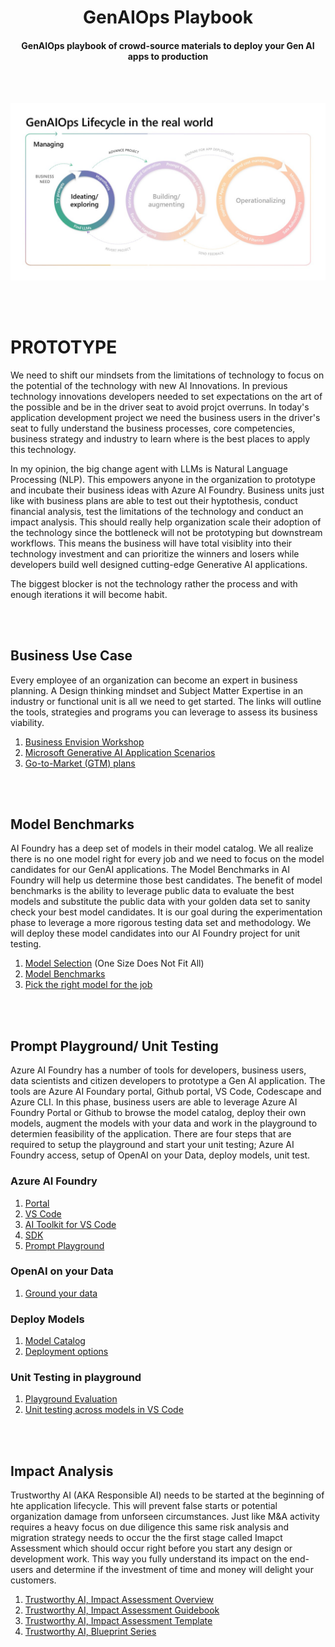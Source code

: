 <h1 style="text-align: center;">GenAIOps Playbook</h1>
<h4 style="text-align: center;">GenAIOps playbook of crowd-source materials to deploy your Gen AI apps to production</h4>
<br></br>

![Prototype Phase](/docs/Proto.jpg)

<br></br>
# PROTOTYPE
We need to shift our mindsets from the limitations of technology to focus on the potential of the technology with new AI Innovations.  In previous technology innovations developers needed to set expectations on the art of the possible and be in the driver seat to avoid projct overruns.  In today's application development project we need the business users in the driver's seat to fully understand the business processes, core competencies, business strategy and industry to learn where is the best places to apply this technology.  

In my opinion, the big change agent with LLMs is Natural Language Processing (NLP).  This empowers anyone in the organization to prototype and incubate their business ideas with Azure AI Foundry.  Business units just like with business plans are able to test out their hyptothesis, conduct financial analysis, test the limitations of the technology and conduct an impact analysis.  This should really help organization scale their adoption of the technology since the bottleneck will not be prototyping but downstream workflows.  This means the business will have total visiblity into their technology investment and can prioritize the winners and losers while developers build well designed cutting-edge Generative AI applications.

The biggest blocker is not the technology rather the process and with enough iterations it will become habit.

<br></br>
## Business Use Case

Every employee of an organization can become an expert in business planning.  A Design thinking mindset and Subject Matter Expertise in an industry or functional unit is all we need to get started.  The links will outline the tools, strategies and programs you can leverage to assess its business viability.



1. [Business Envision Workshop](https://learn.microsoft.com/en-us/microsoft-cloud/dev/copilot/isv/Business-Envisioning)
2. [Microsoft Generative AI Application Scenarios](https://learn.microsoft.com/en-us/microsoft-cloud/dev/copilot/isv/isv-extensibility-story?ns-enrollment-type=Collection&ns-enrollment-id=penzt16genw8jx)
3. [Go-to-Market (GTM) plans](https://learn.microsoft.com/en-us/microsoft-cloud/dev/copilot/isv/commercialization)

<br></br>
## Model Benchmarks
AI Foundry has a deep set of models in their model catalog.  We all realize there is no one model right for every job and we need to focus on the model candidates for our GenAI applications.  The Model Benchmarks in AI Foundry will help us determine those best candidates.  The benefit of model benchmarks is the ability to leverage public data to evaluate the best models and substitute the public data with your golden data set to sanity check your best model candidates.  It is our goal during the experimentation phase to leverage a more rigorous testing data set and methodology.  We will deploy these model candidates into our AI Foundry project for unit testing.

1. [Model Selection](https://techcommunity.microsoft.com/blog/aiplatformblog/the-future-of-ai-is-model-choice---from-structured-process-to-seamless-platform/4284091) (One Size Does Not Fit All)
2. [Model Benchmarks](https://techcommunity.microsoft.com/blog/aiplatformblog/compare-and-select-models-with-new-benchmarking-tools-in-azure-ai-foundry/4292308)
3. [Pick the right model for the job](https://developer.microsoft.com/en-us/reactor/events/23433/)

<br></br>
## Prompt Playground/ Unit Testing
Azure AI Foundry has a number of tools for developers, business users, data scientists and citizen developers to prototype a Gen AI application.  The tools are Azure AI Foundary portal, Github portal, VS Code, Codescape and Azure CLI.  In this phase, business users are able to leverage Azure AI Foundry Portal or Github to browse the model catalog, deploy their own models, augment the models with your data and work in the playground to determien feasibility of the application.  There are four steps that are required to setup the playground and start your unit testing; Azure AI Foundry access, setup of OpenAI on your Data, deploy models, unit test.

### Azure AI Foundry
1. [Portal](https://learn.microsoft.com/en-us/azure/ai-studio/concepts/architecture)
2. [VS Code](https://learn.microsoft.com/en-us/azure/ai-studio/how-to/develop/vscode)
3. [AI Toolkit for VS Code](https://techcommunity.microsoft.com/blog/azuredevcommunityblog/ai-toolkit-for-visual-studio-code-october-2024-update-highlights/4298718)
4. [SDK](https://techcommunity.microsoft.com/blog/aiplatformblog/ignite-2024-announcing-the-azure-ai-foundry-sdk/4295862)
5. [Prompt Playground](https://learn.microsoft.com/en-us/azure/ai-services/openai/use-your-data-quickstart?tabs=keyless%2Cjavascript-keyless%2Ctypescript-keyless%2Cpython-new&pivots=ai-foundry-portal#chat-playground)

### OpenAI on your Data
1. [Ground your data](https://techcommunity.microsoft.com/blog/azure-ai-services-blog/on-your-data-is-now-generally-available-in-azure-openai-service/4059514)


### Deploy Models
1. [Model Catalog](https://learn.microsoft.com/en-us/azure/machine-learning/concept-model-catalog?view=azureml-api-2)
2. [Deployment options](https://learn.microsoft.com/en-us/azure/ai-studio/concepts/deployments-overview#deploying-models)

### Unit Testing in playground
1. [Playground Evaluation](https://learn.microsoft.com/en-us/azure/ai-studio/how-to/evaluate-prompts-playground)
2. [Unit testing across models in VS Code](https://github.com/Azure-Samples/azureai-samples/blob/main/scenarios/evaluate/Supported_Evaluation_Targets/Evaluate_Base_Model_Endpoint/Evaluate_Base_Model_Endpoint.ipynb)

<br></br>
## Impact Analysis
Trustworthy AI (AKA Responsible AI) needs to be started at the beginning of hte application lifecycle.  This will prevent false starts or potential organization damage from unforseen circumstances.  Just like M&A activity requires a heavy focus on due diligence this same risk analysis and migration strategy needs to occur the the first stage called Imapct Assessment which should occur right before you start any design or development work.  This way you fully understand its impact on the end-users and determine if the investment of time and money will delight your customers.

1. [Trustworthy AI, Impact Assessment Overview](https://medium.com/data-science-at-microsoft/responsible-ai-in-action-part-2-complete-an-impact-assessment-9b792409e8dbv)
2. [Trustworthy AI, Impact Assessment Guidebook](https://blogs.microsoft.com/wp-content/uploads/prod/sites/5/2022/06/Microsoft-RAI-Impact-Assessment-Guide.pdf)
3. [Trustworthy AI, Impact Assessment Template](https://blogs.microsoft.com/wp-content/uploads/prod/sites/5/2022/06/Microsoft-RAI-Impact-Assessment-Template.pdf)
4. [Trustworthy AI, Blueprint Series](https://www.youtube.com/watch?v=cXmybztbvAM)